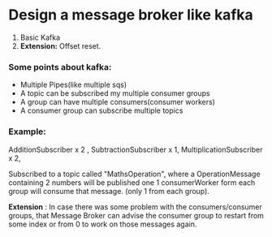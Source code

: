 # Design a message broker like kafka

1. Basic Kafka
2. **Extension:** Offset reset.

### Some points about kafka:
- Multiple Pipes(like multiple sqs)
- A topic can be subscribed my multiple consumer groups
- A group can have multiple consumers(consumer workers)
- A consumer group can subscribe multiple topics


### Example:

AdditionSubscriber x 2 , 
SubtractionSubscriber x 1,
MultiplicationSubscriber x 2,

Subscribed to a topic called "MathsOperation", where a OperationMessage containing 2 numbers will be published one 1 consumerWorker form each group will consume that message.
(only 1 from each group).


**Extension** : In case there was some problem with the consumers/consumer groups, that Message Broker can advise the consumer group to restart from some index or from 0 to work on those messages again.



